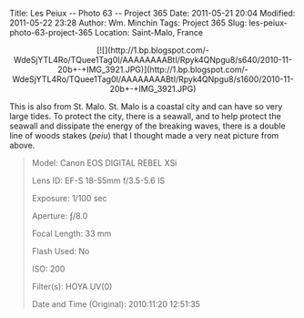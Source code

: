Title: Les Peiux -- Photo 63 -- Project 365
Date: 2011-05-21 20:04
Modified: 2011-05-22 23:28
Author: Wm. Minchin
Tags: Project 365
Slug: les-peiux-photo-63-project-365
Location: Saint-Malo, France

<div class="separator" style="clear: both; text-align: center;">

<p>
[![](http://1.bp.blogspot.com/-WdeSjYTL4Ro/TQuee1Tag0I/AAAAAAAABtI/Rpyk4QNpgu8/s640/2010-11-20b+-+IMG_3921.JPG)](http://1.bp.blogspot.com/-WdeSjYTL4Ro/TQuee1Tag0I/AAAAAAAABtI/Rpyk4QNpgu8/s1600/2010-11-20b+-+IMG_3921.JPG)

</div>

This is also from St. Malo. St. Malo is a coastal city and can have so
very large tides. To protect the city, there is a seawall, and to help
protect the seawall and dissipate the energy of the breaking waves,
there is a double line of woods stakes (*peiu*) that I thought made a
very neat picture from above.

> 
> <span style="color: #666666;">Model: </span>Canon EOS DIGITAL REBEL
> XSi
>
> <span style="color: #666666;">Lens ID: </span>EF-S 18-55mm f/3.5-5.6
> IS
>
> <span style="color: #666666;">Exposure: </span>1/100 sec
>
> <span style="color: #666666;">Aperture: </span>ƒ/8.0
>
> <span style="color: #666666;">Focal Length: </span>33 mm
>
> <span style="color: #666666;">Flash Used: </span>No
>
> <span style="color: #666666;">ISO: </span>200
>
> <span style="color: #666666;">Filter(s): </span>HOYA UV(0)
>
> <p>
> <span style="color: #666666;">Date and Time
> (Original): </span>2010:11:20 12:51:35

